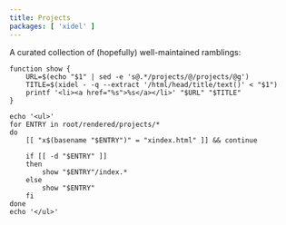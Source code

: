 ```yaml
---
title: Projects
packages: [ 'xidel' ]
---
```


A curated collection of (hopefully) well-maintained ramblings:

```{.unwrap pipe="sh | pandoc -t json"}
function show {
    URL=$(echo "$1" | sed -e 's@.*/projects/@/projects/@g')
    TITLE=$(xidel - -q --extract '/html/head/title/text()' < "$1")
    printf '<li><a href="%s">%s</a></li>' "$URL" "$TITLE"
}

echo '<ul>'
for ENTRY in root/rendered/projects/*
do
    [[ "x$(basename "$ENTRY")" = "xindex.html" ]] && continue

    if [[ -d "$ENTRY" ]]
    then
        show "$ENTRY"/index.*
    else
        show "$ENTRY"
    fi
done
echo '</ul>'
```
